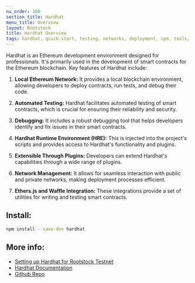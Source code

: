 ```yaml
---
nu_order: 300
section_title: Hardhat
menu_title: Overview
layout: Rootstock
title: Hardhat Overview
tags: hardhat, quick-start, testing, networks, deployment, npm, tools, rsk, ethereum, smart-contracts, install, windows, mac, linux, get-started, how-to
---
```


Hardhat is an Ethereum development environment designed for professionals. It's primarily used in the development of smart contracts for the Ethereum blockchain. Key features of Hardhat include:

1. **Local Ethereum Network:** It provides a local blockchain environment, allowing developers to deploy contracts, run tests, and debug their code.

2. **Automated Testing:** Hardhat facilitates automated testing of smart contracts, which is crucial for ensuring their reliability and security.

3. **Debugging:** It includes a robust debugging tool that helps developers identify and fix issues in their smart contracts.

4. **Hardhat Runtime Environment (HRE):** This is injected into the project's scripts and provides access to Hardhat's functionality and plugins.

5. **Extensible Through Plugins:** Developers can extend Hardhat's capabilities through a wide range of plugins.

6. **Network Management:** It allows for seamless interaction with public and private networks, making deployment processes efficient.

7. **Ethers.js and Waffle Integration:** These integrations provide a set of utilities for writing and testing smart contracts.

## Install:

```bash
npm install --save-dev hardhat
```

## More info:

- [Setting up Hardhat for Rootstock Testnet](/kb/hardhat-setup-on-rsk/)
- [Hardhat Documentation](https://hardhat.org/docs)
- [Github Repo](https://github.com/NomicFoundation/hardhat)